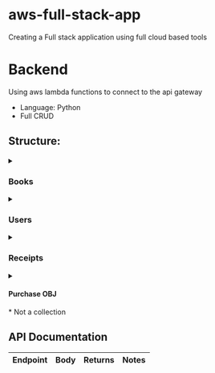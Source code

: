 # aws-full-stack-app
Creating a Full stack application using full cloud based tools 

# Backend #
Using aws lambda functions to connect to the api gateway
- Language: Python
- Full CRUD

## Structure: ##
<details>
  <summary><h3>Books</h3></summary>
  
Field | Data Type
------|----------
picture | string
title | string
author | string
genre | enum
price | number
rent_price | number
past_users | dict<date, user_id>
condition | enum
is_hardback | boolean
availability | enum
owner | dict<date, user_id>
</details>

<details>
  <summary><h3>Users</h3></summary>
  
  Field | Data Type
  ------|----------
  name | string
  password | string
  email | string
  address | string
  payment | dict<user_id, card_id>
  role | enum
  rented | dict<date, book_id>
  owned | dict<date, book_id>
</details>
  
<details>
  <summary><h3>Receipts</h3></summary>
  
  Field | Data Type
  ------|----------
  user_id | string
  date | date
  cost | number
  purchases | list[Purchase OBJ]
  payment_id | string
</details>
  

<details>
  <summary><h4>Purchase OBJ</h4>* Not a collection</summary>

  Field | Data Type
  ------|----------
  book_id | string
  price | number
  is_owned | boolean
</details>


## API Documentation ##

Endpoint | Body | Returns | Notes
---------|------|---------|------
